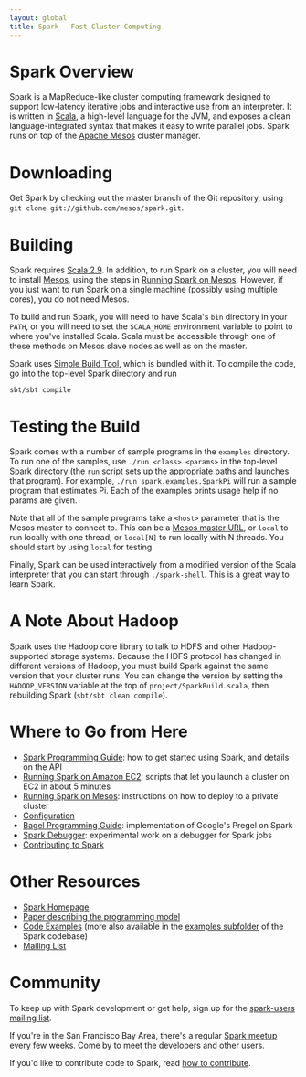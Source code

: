 ```yaml
---
layout: global
title: Spark - Fast Cluster Computing
---
```

# Spark Overview

Spark is a MapReduce-like cluster computing framework designed to support low-latency iterative jobs and interactive use from an interpreter. It is written in [Scala](http://www.scala-lang.org), a high-level language for the JVM, and exposes a clean language-integrated syntax that makes it easy to write parallel jobs. Spark runs on top of the [Apache Mesos](http://incubator.apache.org/mesos/) cluster manager.

# Downloading

Get Spark by checking out the master branch of the Git repository, using `git clone git://github.com/mesos/spark.git`.

# Building

Spark requires [Scala 2.9](http://www.scala-lang.org/).
In addition, to run Spark on a cluster, you will need to install [Mesos](http://incubator.apache.org/mesos/), using the steps in
[Running Spark on Mesos]({{HOME_PATH}}running-on-mesos.html). However, if you just want to run Spark on a single machine (possibly using multiple cores),
you do not need Mesos.

To build and run Spark, you will need to have Scala's `bin` directory in your `PATH`,
or you will need to set the `SCALA_HOME` environment variable to point
to where you've installed Scala. Scala must be accessible through one
of these methods on Mesos slave nodes as well as on the master.

Spark uses [Simple Build Tool](https://github.com/harrah/xsbt/wiki), which is bundled with it. To compile the code, go into the top-level Spark directory and run

    sbt/sbt compile

# Testing the Build

Spark comes with a number of sample programs in the `examples` directory.
To run one of the samples, use `./run <class> <params>` in the top-level Spark directory
(the `run` script sets up the appropriate paths and launches that program).
For example, `./run spark.examples.SparkPi` will run a sample program that estimates Pi. Each of the
examples prints usage help if no params are given.

Note that all of the sample programs take a `<host>` parameter that is the Mesos master
to connect to. This can be a [Mesos master URL](http://www.github.com/mesos/mesos/wiki), or `local` to run locally with one
thread, or `local[N]` to run locally with N threads. You should start by using `local` for testing.

Finally, Spark can be used interactively from a modified version of the Scala interpreter that you can start through
`./spark-shell`. This is a great way to learn Spark.

# A Note About Hadoop

Spark uses the Hadoop core library to talk to HDFS and other Hadoop-supported
storage systems. Because the HDFS protocol has changed in different versions of
Hadoop, you must build Spark against the same version that your cluster runs.
You can change the version by setting the `HADOOP_VERSION` variable at the top
of `project/SparkBuild.scala`, then rebuilding Spark (`sbt/sbt clean compile`).

# Where to Go from Here

* [Spark Programming Guide]({{HOME_PATH}}programming-guide.html): how to get started using Spark, and details on the API
* [Running Spark on Amazon EC2]({{HOME_PATH}}running-on-amazon-ec2.html): scripts that let you launch a cluster on EC2 in about 5 minutes
* [Running Spark on Mesos]({{HOME_PATH}}running-on-mesos.html): instructions on how to deploy to a private cluster
* [Configuration]({{HOME_PATH}}configuration.html)
* [Bagel Programming Guide]({{HOME_PATH}}bagel-programming-guide.html): implementation of Google's Pregel on Spark
* [Spark Debugger]({{HOME_PATH}}spark-debugger.html): experimental work on a debugger for Spark jobs
* [Contributing to Spark](contributing-to-spark.html)

# Other Resources

* [Spark Homepage](http://www.spark-project.org)
* [Paper describing the programming model](http://www.cs.berkeley.edu/~matei/papers/2012/nsdi_spark.pdf)
* [Code Examples](http://spark-project.org/examples.html) (more also available in the [examples subfolder](https://github.com/mesos/spark/tree/master/examples/src/main/scala/spark/examples) of the Spark codebase)
* [Mailing List](http://groups.google.com/group/spark-users)

# Community

To keep up with Spark development or get help, sign up for the [spark-users mailing list](http://groups.google.com/group/spark-users).

If you're in the San Francisco Bay Area, there's a regular [Spark meetup](http://www.meetup.com/spark-users/) every few weeks. Come by to meet the developers and other users.

If you'd like to contribute code to Spark, read [how to contribute]({{HOME_PATH}}contributing-to-spark.html).
